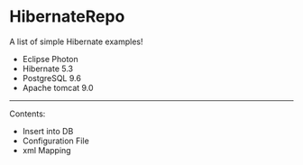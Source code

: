 # HibernateRepo

A list of simple Hibernate examples!

- Eclipse Photon
- Hibernate 5.3
- PostgreSQL 9.6
- Apache tomcat 9.0
________________________________________

Contents:
-	Insert into DB
- Configuration File
- xml Mapping
